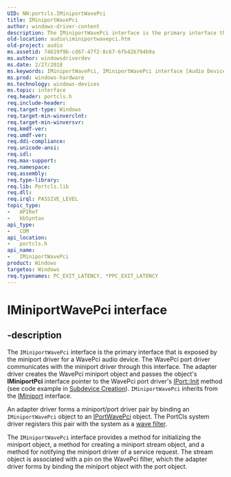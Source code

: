 ```yaml
---
UID: NN:portcls.IMiniportWavePci
title: IMiniportWavePci
author: windows-driver-content
description: The IMiniportWavePci interface is the primary interface that is exposed by the miniport driver for a WavePci audio device.
old-location: audio\iminiportwavepci.htm
old-project: audio
ms.assetid: 74619f9b-cd67-47f2-8c67-6fb42b794b9a
ms.author: windowsdriverdev
ms.date: 2/27/2018
ms.keywords: IMiniportWavePci, IMiniportWavePci interface [Audio Devices], IMiniportWavePci interface [Audio Devices], described, audio.iminiportwavepci, audmp-routines_bd4a9d9c-d3eb-40bc-93d9-277abe4ee258.xml, portcls/IMiniportWavePci
ms.prod: windows-hardware
ms.technology: windows-devices
ms.topic: interface
req.header: portcls.h
req.include-header: 
req.target-type: Windows
req.target-min-winverclnt: 
req.target-min-winversvr: 
req.kmdf-ver: 
req.umdf-ver: 
req.ddi-compliance: 
req.unicode-ansi: 
req.idl: 
req.max-support: 
req.namespace: 
req.assembly: 
req.type-library: 
req.lib: Portcls.lib
req.dll: 
req.irql: PASSIVE_LEVEL
topic_type:
-	APIRef
-	kbSyntax
api_type:
-	COM
api_location:
-	portcls.h
api_name:
-	IMiniportWavePci
product: Windows
targetos: Windows
req.typenames: PC_EXIT_LATENCY, *PPC_EXIT_LATENCY
---
```


# IMiniportWavePci interface


## -description


The <code>IMiniportWavePci</code> interface is the primary interface that is exposed by the miniport driver for a WavePci audio device. The WavePci port driver communicates with the miniport driver through this interface. The adapter driver creates the WavePci miniport object and passes the object's <b>IMiniportPci</b> interface pointer to the WavePci port driver's <a href="https://msdn.microsoft.com/library/windows/hardware/ff536943">IPort::Init</a> method (see code example in <a href="https://msdn.microsoft.com/e4ba1209-adc6-48c3-9633-247e9e3849bc">Subdevice Creation</a>). <code>IMiniportWavePci</code> inherits from the <a href="..\portcls\nn-portcls-iminiport.md">IMiniport</a> interface.

An adapter driver forms a miniport/port driver pair by binding an <code>IMiniportWavePci</code> object to an <a href="..\portcls\nn-portcls-iportwavepci.md">IPortWavePci</a> object. The PortCls system driver registers this pair with the system as a <a href="https://msdn.microsoft.com/9e364c8f-55c3-4ec9-a9ce-9ee0f6a0746b">wave filter</a>.

The <code>IMiniportWavePci</code> interface provides a method for initializing the miniport object, a method for creating a miniport stream object, and a method for notifying the miniport driver of a service request. The stream object is associated with a pin on the WavePci filter, which the adapter driver forms by binding the miniport object with the port object.

